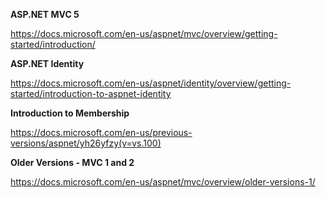 <b> ASP.NET MVC 5 </b>

https://docs.microsoft.com/en-us/aspnet/mvc/overview/getting-started/introduction/

<b>ASP.NET Identity</b>

https://docs.microsoft.com/en-us/aspnet/identity/overview/getting-started/introduction-to-aspnet-identity


<b>Introduction to Membership</b>

https://docs.microsoft.com/en-us/previous-versions/aspnet/yh26yfzy(v=vs.100)


<b>Older Versions - MVC 1 and 2</b>

https://docs.microsoft.com/en-us/aspnet/mvc/overview/older-versions-1/
